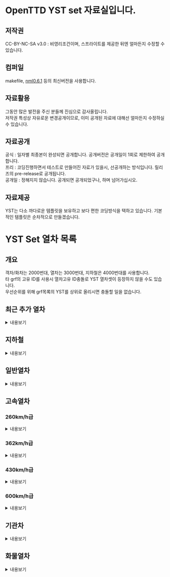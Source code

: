 # OpenTTD YST set 자료실입니다.
## 저작권
 CC-BY-NC-SA v3.0 : 비영리조건이며, 스프라이트를 제공한 뒤엔 얼마든지 수정할 수 있습니다.<br>

## 컴퍼일
makefile, [nml0.6.1](https://github.com/OpenTTD/nml) 등의 최신버전을 사용합니다.<br>

## 자료활용
그동안 많은 발전을 주신 분들께 진심으로 감사올립니다.<br>
저작권 특성상 자유로운 변경공개이므로, 이미 공개된 자료에 대해선 얼마든지 수정하실 수 있습니다.<br>

## 자료공개
공식 : 일자별 최종본이 완성되면 공개합니다. 공개버전은 공개일이 1회로 제한하여 공개합니다.<br>
프리 : 코딩진행하면서 테스트로 만들어진 자료가 있을시, 선공개하는 방식입니다. 릴리즈의 pre-release로 공개됩니다.<br>
공개일 : 정해지지 않습니다. 공개되면 공개되었구나, 하며 넘어가십시오.<br>

## 자료제공
YST는 다소 까다로운 템플릿을 보유하고 보다 편한 코딩방식을 택하고 있습니다. 기본적인 템플릿은 순차적으로 만들겠습니다.<br>

# YST Set 열차 목록
## 개요
객차/화차는 2000번대, 열차는 3000번대, 지하철은 4000번대를 사용합니다. <br>
타 grf의 고유 ID를 사용시 열차고유 ID충돌로 YST 열차셋이 등장하지 않을 수도 있습니다.<br>
우선순위를 위해 grf목록의 YST를 상위로 올리시면 충돌할 일을 없습니다.<br>

## 최근 추가 열차
<details markdown="1">
<summary>내용보기</summary>
<table>
	<thead>
		<tr>
			<th>구분</th><th>ID</th><th>열차이름</th><th>도입년도</th><th>열차속도</th><th>수송량</th>
		</tr>
	</thead>
	<tbody>
        	<tr>
			<td rowspan="4">일반열차</td>
		</tr>
		<tr>
			<td rowspan="3">3052</td>
		</tr>
		<tr>
			<td colspan="4"><img src="docs/img/YST/ITX_SM2_Red.png" alt="ITX-SM2 Red"></td>
		</tr>
		<tr>
			<td>ITX-SM2 빨강도색</td><td>2020년</td><td>181km/h</td><td>운전차량 160, 객차차량 200</td>
		</tr>
		<!-- // ITX-SM2 빨강-->
		<tr>
			<td rowspan="4">일반열차</td>
		</tr>
		<tr>
			<td rowspan="3">3052</td>
		</tr>
		<tr>
			<td colspan="4"><img src="docs/img/YST/ITX_SM2_Green.png" alt="ITX-SM2 Green"></td>
		</tr>
		<tr>
			<td>ITX-SM2 녹색도색</td><td>2020년</td><td>181km/h</td><td>운전차량 160, 객차차량 200</td>
		</tr>
		<!-- // ITX-SM2 녹색-->
		<tr>
			<td rowspan="4">일반열차</td>
		</tr>
		<tr>
			<td rowspan="3">3052</td>
		</tr>
		<tr>
			<td colspan="4"><img src="docs/img/YST/ITX_SM2_White.png" alt="ITX-SM2 White"></td>
		</tr>
		<tr>
			<td>ITX-SM2 흰색도색</td><td>2020년</td><td>181km/h</td><td>운전차량 160, 객차차량 200</td>
		</tr>
		<!-- // ITX-SM2 흰색-->
		<tr>
			<td rowspan="4">고속열차</td>
		</tr>
		<tr>
			<td rowspan="3">3053</td>
		</tr>
		<tr>
			<td colspan="4"><img src="docs/img/YST/KTX_SC2_Blue.png" alt="KTX SC2 Blue"></td>
		</tr>
		<tr>
			<td>KTX-SC2 파랑도색</td><td>2020년</td><td>362km/h</td><td>객차차량 116</td>
		</tr>
		<!-- // KTX-SC2 파랑-->
		<tr>
			<td rowspan="4">고속열차</td>
		</tr>
		<tr>
			<td rowspan="3">3053</td>
		</tr>
		<tr>
			<td colspan="4"><img src="docs/img/YST/KTX_SC2_Green.png" alt="KTX SC2 Green"></td>
		</tr>
		<tr>
			<td>KTX-SC2 녹색도색</td><td>2020년</td><td>362km/h</td><td>객차차량 116</td>
		</tr>
		<!-- // KTX-SC2 녹색-->
		<tr>
			<td rowspan="4">고속열차</td>
		</tr>
		<tr>
			<td rowspan="3">3053</td>
		</tr>
		<tr>
			<td colspan="4"><img src="docs/img/YST/KTX_SC2_White.png" alt="KTX SC2 White"></td>
		</tr>
		<tr>
			<td>KTX-SC2 흰색도색</td><td>2020년</td><td>362km/h</td><td>객차차량 116</td>
		</tr>
		<!-- // KTX-SC2 흰색-->
        <tr>
			<td rowspan="4">일반열차</td>
		</tr>
		<tr>
			<td rowspan="3">3054</td>
		</tr>
		<tr>
			<td colspan="4"><img src="docs/img/YST/NRT2_Blue.png" alt="NRT2 Blue"></td>
		</tr>
		<tr>
			<td>NRT2 파랑도색</td><td>2020년</td><td>181km/h</td><td>운전차량 160, 객차차량 116</td>
		</tr>
		<!-- // NRT2 파랑-->
        <tr>
			<td rowspan="4">일반열차</td>
		</tr>
		<tr>
			<td rowspan="3">3054</td>
		</tr>
		<tr>
			<td colspan="4"><img src="docs/img/YST/NRT2_Green.png" alt="NRT2 Green"></td>
		</tr>
		<tr>
			<td>NRT2 녹색도색</td><td>2020년</td><td>181km/h</td><td>운전차량 160, 객차차량 116</td>
		</tr>
		<!-- // NRT2 녹색-->
        <tr>
			<td rowspan="4">일반열차</td>
		</tr>
		<tr>
			<td rowspan="3">3054</td>
		</tr>
		<tr>
			<td colspan="4"><img src="docs/img/YST/NRT2_White.png" alt="NRT2 White"></td>
		</tr>
		<tr>
			<td>NRT2 흰색도색</td><td>2020년</td><td>181km/h</td><td>운전차량 160, 객차차량 116</td>
		</tr>
		<!-- // NRT2 흰색-->
</table>
</details>

## 지하철
<details markdown="2">
<summary>내용보기</summary>
<table>
    <thead>
        <tr>
            <th>ID<br>열차이미지</th><th>도입</th><th>열차속도</th><th>수송</th>
        </tr>
    </thead>
	<tbody>
		<tr>
			<td colspan="4">TR AD Tranz CAF A형</td>
		</tr>
		<tr>
			<td>4001<br><img src="docs/img/YST/4001.png" alt="4001"></td><td>1979</td><td>120km/h</td><td>80</td>
		</tr>
		<!-- // 4001-->
		<tr>
			<td colspan="4">MTR 메트로카멜 교류형 전동차</td>
		</tr>
		<tr>
			<td>4002<br><img src="docs/img/YST/4002.png" alt="4002"></td><td>1979</td><td>120km/h</td><td>80</td>
		</tr>
		<!-- // 4002-->
		<tr>
			<td colspan="4">MTR 메트로카멜 직류형 전동차</td>
		</tr>
		<tr>
			<td>4003<br><img src="docs/img/YST/4003.png" alt="4003"></td><td>1979</td><td>120km/h</td><td>80</td>
		</tr>
		<!-- // 4003-->
		<tr>
			<td colspan="4">MTR CNR 창춘 전동차</td>
		</tr>
		<tr>
			<td>4004<br><img src="docs/img/YST/4004.png" alt="4004"></td><td>1979</td><td>120km/h</td><td>80</td>
		</tr>
		<!-- // 4004-->
		<tr>
			<td colspan="4">MTR CRRC 전동차</td>
		</tr>
		<tr>
			<td>4005<br><img src="docs/img/YST/4005.png" alt="4005"></td><td>1979</td><td>120km/h</td><td>80</td>
		</tr>
		<!-- // 4005-->
	</tbody>
</table>
</details>

## 일반열차
<details markdown="3">
<summary>내용보기</summary>
곧 추가됩니다.
<table>
    <thead>
        <tr>
            <th>구분</th><th>ID</th><th>열차이름</th><th>도입년도</th><th>열차속도</th><th>수송량</th>
        </tr>
    </thead>
	<tbody>
	</tbody>
</table>
</details>

## 고속열차
### 260km/h급 
<details markdown="4">
<summary>내용보기</summary>
곧 추가됩니다.
<table>
    <thead>
        <tr>
            <th>구분</th><th>ID</th><th>열차이름</th><th>도입년도</th><th>열차속도</th><th>수송량</th>
        </tr>
    </thead>
	<tbody>
	</tbody>
</table>
</details>
	
### 362km/h급 
<details markdown="5">
<summary>내용보기</summary>
곧 추가됩니다.
<table>
    <thead>
        <tr>
            <th>구분</th><th>ID</th><th>열차이름</th><th>도입년도</th><th>열차속도</th><th>수송량</th>
        </tr>
    </thead>
	<tbody>
	</tbody>
</table>
</details>
	
### 430km/h급 
<details markdown="6">
<summary>내용보기</summary>
곧 추가됩니다.
<table>
    <thead>
        <tr>
            <th>구분</th><th>ID</th><th>열차이름</th><th>도입년도</th><th>열차속도</th><th>수송량</th>
        </tr>
    </thead>
	<tbody>
	</tbody>
</table>
</details>

### 600km/h급 
<details markdown="7">
<summary>내용보기</summary>
곧 추가됩니다.
<table>
    <thead>
        <tr>
            <th>구분</th><th>ID</th><th>열차이름</th><th>도입년도</th><th>열차속도</th><th>수송량</th>
        </tr>
    </thead>
	<tbody>
	</tbody>
</table>
</details>

## 기관차
<details markdown="8">
<summary>내용보기</summary>
곧 추가됩니다.
<table>
    <thead>
        <tr>
            <th>구분</th><th>ID</th><th>열차이름</th><th>도입년도</th><th>열차속도</th><th>수송량</th>
        </tr>
    </thead>
	<tbody>
	</tbody>
</table>
</details>

## 화물열차
<details markdown="9">
<summary>내용보기</summary>
곧 추가됩니다.
<table>
    <thead>
        <tr>
            <th>구분</th><th>ID</th><th>열차이름</th><th>도입년도</th><th>열차속도</th><th>수송량</th>
        </tr>
    </thead>
	<tbody>
	</tbody>
</table>
</details>